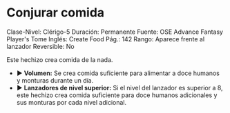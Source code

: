 # Conjurar comida

Clase-Nivel: Clérigo-5
Duración: Permanente
Fuente: OSE Advance Fantasy Player's Tome
Inglés: Create Food
Pág.: 142
Rango: Aparece frente al lanzador
Reversible: No

Este hechizo crea comida de la nada. 

- ▶ **Volumen:** Se crea comida suficiente para alimentar a doce humanos y monturas durante un día.
- ▶ **Lanzadores de nivel superior:** Si el nivel del lanzador es superior a 8, este hechizo crea comida suficiente para doce humanos adicionales y sus monturas por cada nivel adicional.
